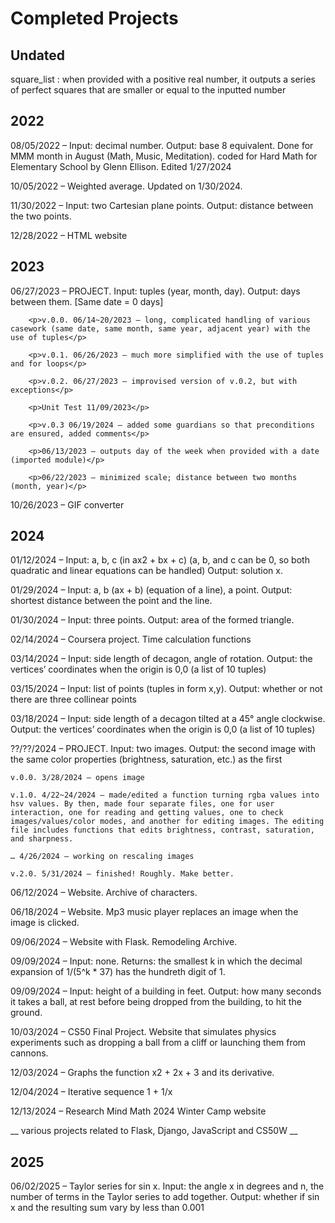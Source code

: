 <h1>Completed Projects</h1>

<h2>Undated</h2>
square_list : when provided with a positive real number, it outputs a series of perfect squares that are smaller or equal to the inputted number

<h2>2022</h2>
08/05/2022 – Input: decimal number. Output: base 8 equivalent. Done for MMM month in August (Math, Music, Meditation). coded for Hard Math for Elementary School by Glenn Ellison. Edited 1/27/2024

10/05/2022 – Weighted average. Updated on 1/30/2024.

11/30/2022 – Input: two Cartesian plane points. Output: distance between the two points.

12/28/2022 – HTML website

<h2>2023</h2>
06/27/2023 – PROJECT. Input: tuples (year, month, day). Output: days between them. [Same date = 0 days]</p>

		<p>v.0.0. 06/14~20/2023 – long, complicated handling of various casework (same date, same month, same year, adjacent year) with the use of tuples</p>
		
		<p>v.0.1. 06/26/2023 – much more simplified with the use of tuples and for loops</p>
		
		<p>v.0.2. 06/27/2023 – improvised version of v.0.2, but with exceptions</p>
		
		<p>Unit Test 11/09/2023</p>
		
		<p>v.0.3 06/19/2024 – added some guardians so that preconditions are ensured, added comments</p>
		
		<p>06/13/2023 – outputs day of the week when provided with a date (imported module)</p>
		
		<p>06/22/2023 – minimized scale; distance between two months (month, year)</p>

10/26/2023 – GIF converter

<h2>2024</h2>

01/12/2024 – Input: a, b, c (in ax2 + bx + c) (a, b, and c can be 0, so both quadratic and linear equations can be handled) Output: solution x.

01/29/2024 – Input: a, b (ax + b) (equation of a line), a point. Output: shortest distance between the point and the line.

01/30/2024 – Input: three points. Output: area of the formed triangle.

02/14/2024 – Coursera project. Time calculation functions

03/14/2024 – Input: side length of decagon, angle of rotation. Output: the vertices’ coordinates when the origin is 0,0 (a list of 10 tuples)

03/15/2024 – Input: list of points (tuples in form x,y). Output: whether or not there are three collinear points

03/18/2024 – Input: side length of a decagon tilted at a 45° angle clockwise. Output: the vertices’ coordinates when the origin is 0,0 (a list of 10 tuples)

??/??/2024 – PROJECT. Input: two images. Output: the second image with the same color properties (brightness, saturation, etc.) as the first

	v.0.0. 3/28/2024 – opens image
	
	v.1.0. 4/22~24/2024 – made/edited a function turning rgba values into hsv values. By then, made four separate files, one for user interaction, one for reading and getting values, one to check images/values/color modes, and another for editing images. The editing file includes functions that edits brightness, contrast, saturation, and sharpness.
	
	… 4/26/2024 – working on rescaling images
	
	v.2.0. 5/31/2024 – finished! Roughly. Make better.

06/12/2024 – Website. Archive of characters.

06/18/2024 – Website. Mp3 music player replaces an image when the image is clicked.

09/06/2024 – Website with Flask. Remodeling Archive.

09/09/2024 – Input: none. Returns: the smallest k in which the decimal expansion of 1/(5^k * 37) has the hundreth digit of 1.

09/09/2024 – Input: height of a building in feet. Output: how many seconds it takes a ball, at rest before being dropped from the building, to hit the ground.

10/03/2024 – CS50 Final Project. Website that simulates physics experiments such as dropping a ball from a cliff or launching them from cannons.

12/03/2024 – Graphs the function x2 + 2x + 3 and its derivative.

12/04/2024 – Iterative sequence 1 + 1/x

12/13/2024 – Research Mind Math 2024 Winter Camp website

__ various projects related to Flask, Django, JavaScript and CS50W __

<h2>2025</h2>

06/02/2025 – Taylor series for sin x. Input: the angle x in degrees and n, the number of terms in the Taylor series to add together. Output: whether if sin x and the resulting sum vary by less than 0.001
